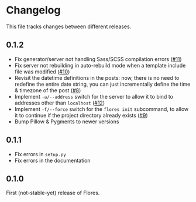 # Changelog

This file tracks changes between different releases.


## 0.1.2

- Fix generator/server not handling Sass/SCSS compilation errors ([#11][i11])
- Fix server not rebuilding in auto-rebuild mode when a template include file was
  modified ([#10][i10])
- Revisit the datetime definitions in the posts: now, there is no need to redefine the
  entire date string, you can just incrementally define the time & timezone of the post
  ([#8][i8])
- Implement `-a/--address` switch for the server to allow it to bind to addresses other
  than `localhost` ([#12][i12])
- Implement `-f/--force` switch for the `flores init` subcommand, to allow it to
  continue if the project directory already exists ([#9][i9])
- Bump Pillow & Pygments to newer versions


## 0.1.1

- Fix errors in `setup.py`
- Fix errors in the documentation


## 0.1.0

First (not-stable-yet) release of Flores.


[i8]: https://github.com/kokkonisd/flores/issues/8
[i9]: https://github.com/kokkonisd/flores/issues/9
[i10]: https://github.com/kokkonisd/flores/issues/10
[i11]: https://github.com/kokkonisd/flores/issues/11
[i12]: https://github.com/kokkonisd/flores/issues/12
